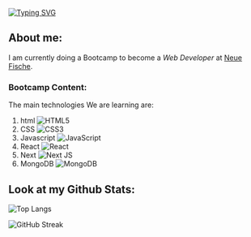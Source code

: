 [![Typing SVG](https://readme-typing-svg.demolab.com?font=Fira+Code&weight=800&size=30&pause=1000&color=0969DA&background=53FFE100&vCenter=true&random=false&width=435&lines=Welcome+to+my+profile+)](https://git.io/typing-svg)

## About me:
I am currently doing a Bootcamp to become a *Web Developer* at <a href="https://www.neuefische.de/">Neue Fische</a>.
### Bootcamp Content:
The main technologies We are learning are:
1. html ![HTML5](https://img.shields.io/badge/html5-%23E34F26.svg?style=for-the-badge&logo=html5&logoColor=white)
2. CSS ![CSS3](https://img.shields.io/badge/css3-%231572B6.svg?style=for-the-badge&logo=css3&logoColor=white)
3. Javascript ![JavaScript](https://img.shields.io/badge/javascript-%23323330.svg?style=for-the-badge&logo=javascript&logoColor=%23F7DF1E)
4. React ![React](https://img.shields.io/badge/react-%2320232a.svg?style=for-the-badge&logo=react&logoColor=%2361DAFB)
5. Next ![Next JS](https://img.shields.io/badge/Next-black?style=for-the-badge&logo=next.js&logoColor=white)
6. MongoDB ![MongoDB](https://img.shields.io/badge/MongoDB-%234ea94b.svg?style=for-the-badge&logo=mongodb&logoColor=white)

## Look at my Github Stats:

![Top Langs](https://github-readme-stats.vercel.app/api/top-langs/?username=Bruno0221&layout=compact&theme=transparent&hide_border=true)

![GitHub Streak](https://streak-stats.demolab.com?user=Bruno0221&theme=transparent&border_radius=5&date_format=j%2Fn%5B%2FY&hide_border=true)
